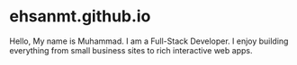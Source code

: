 # ehsanmt.github.io
Hello, My name is Muhammad. I am a Full-Stack Developer. I enjoy building everything from small business sites to rich interactive web apps. 
